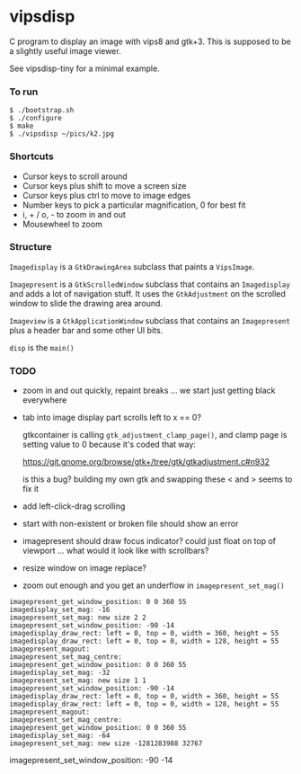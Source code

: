 # vipsdisp

C program to display an image with vips8 and gtk+3. This is supposed to be
a slightly useful image viewer. 

See vipsdisp-tiny for a minimal example.

### To run

```
$ ./bootstrap.sh
$ ./configure 
$ make
$ ./vipsdisp ~/pics/k2.jpg
```

### Shortcuts

* Cursor keys to scroll around
* Cursor keys plus shift to move a screen size
* Cursor keys plus ctrl to move to image edges
* Number keys to pick a particular magnification, 0 for best fit
* i, + / o, - to zoom in and out
* Mousewheel to zoom

### Structure

`Imagedisplay` is a `GtkDrawingArea` subclass that paints a `VipsImage`.

`Imagepresent` is a `GtkScrolledWindow` subclass that contains an
`Imagedisplay` and adds a lot of navigation stuff. It uses the `GtkAdjustment`
on the scrolled window to slide the drawing area around.

`Imageview` is a `GtkApplicationWindow` subclass that contains an
`Imagepresent` plus a header bar and some other UI bits.

`disp` is the `main()`

### TODO

- zoom in and out quickly, repaint breaks ... we start just getting black
  everywhere 

- tab into image display part scrolls left to x == 0?

  gtkcontainer is calling `gtk_adjustment_clamp_page()`, and clamp page is
  setting value to 0 because it's coded that way:

	https://git.gnome.org/browse/gtk+/tree/gtk/gtkadjustment.c#n932

  is this a bug? building my own gtk and swapping these < and > seems to fix
  it

- add left-click-drag scrolling

- start with non-existent or broken file should show an error

- imagepresent should draw focus indicator? could just float on top of
  viewport ... what would it look like with scrollbars?

- resize window on image replace?

- zoom out enough and you get an underflow in `imagepresent_set_mag()`

```
imagepresent_get_window_position: 0 0 360 55
imagedisplay_set_mag: -16
imagepresent_set_mag: new size 2 2
imagepresent_set_window_position: -90 -14
imagedisplay_draw_rect: left = 0, top = 0, width = 360, height = 55
imagedisplay_draw_rect: left = 0, top = 0, width = 128, height = 55
imagepresent_magout:
imagepresent_set_mag_centre:
imagepresent_get_window_position: 0 0 360 55
imagedisplay_set_mag: -32
imagepresent_set_mag: new size 1 1
imagepresent_set_window_position: -90 -14
imagedisplay_draw_rect: left = 0, top = 0, width = 360, height = 55
imagedisplay_draw_rect: left = 0, top = 0, width = 128, height = 55
imagepresent_magout:
imagepresent_set_mag_centre:
imagepresent_get_window_position: 0 0 360 55
imagedisplay_set_mag: -64
imagepresent_set_mag: new size -1281283988 32767
```
imagepresent_set_window_position: -90 -14


